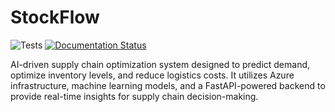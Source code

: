 # StockFlow

![Tests](https://github.com/plamere/spotipy/workflows/Tests/badge.svg?branch=master) 
[![Documentation Status](https://readthedocs.org/projects/spotipy/badge/?version=latest)](https://spotipy.readthedocs.io/en/latest/?badge=latest)

AI-driven supply chain optimization system designed to predict demand, optimize inventory levels, and reduce logistics costs. It utilizes Azure infrastructure, machine learning models, and a FastAPI-powered backend to provide real-time insights for supply chain decision-making.

